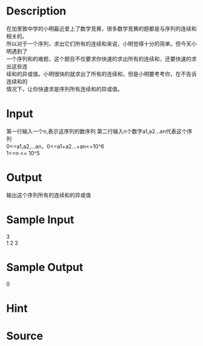 
# Description

<div class="content"><div>在加里敦中学的小明最近爱上了数学竞赛，很多数学竞赛的题都是与序列的连续和相关的。</div>
<div>所以对于一个序列，求出它们所有的连续和来说，小明觉得十分的简单。但今天小明遇到了</div>
<div>一个序列和的难题，这个题目不仅要求你快速的求出所有的连续和，还要快速的求出这些连</div>
<div>续和的异或值。小明很快的就求出了所有的连续和，但是小明要考考你，在不告诉连续和的</div>
<div>情况下，让你快速求是序列所有连续和的异或值。</div></div>

# Input

<div class="content"><div>第一行输入一个n,表示这序列的数序列 第二行输入n个数字a1,a2...an代表这个序列</div>
<div>0&lt;=a1,a2,...an，0&lt;=a1+a2...+an&lt;=10^6</div>
<div>1&lt;=n &lt;= 10^5</div></div>

# Output

<div class="content"><div>输出这个序列所有的连续和的异或值</div></div>

# Sample Input

<div class="content"><span class="sampledata">3<br/>
1 2 3</span></div>

# Sample Output

<div class="content"><span class="sampledata">0</span></div>

# Hint

<div class="content"><p></p></div>

# Source

<div class="content"><p><a href="problemset.php?search="></a></p></div>

